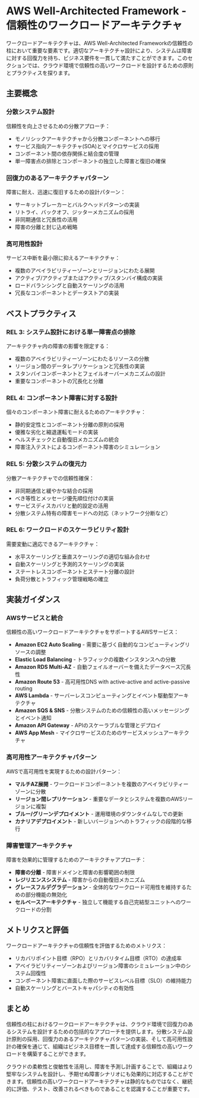 # AWS Well-Architected Framework - 信頼性のワークロードアーキテクチャ

ワークロードアーキテクチャは、AWS Well-Architected Frameworkの信頼性の柱において重要な要素です。適切なアーキテクチャ設計により、システムは障害に対する回復力を持ち、ビジネス要件を一貫して満たすことができます。このセクションでは、クラウド環境で信頼性の高いワークロードを設計するための原則とプラクティスを探ります。

## 主要概念

### 分散システム設計

信頼性を向上させるための分散アプローチ：

- モノリシックアーキテクチャから分散コンポーネントへの移行
- サービス指向アーキテクチャ(SOA)とマイクロサービスの採用
- コンポーネント間の依存関係と結合度の管理
- 単一障害点の排除とコンポーネントの独立した障害と復旧の確保

### 回復力のあるアーキテクチャパターン

障害に耐え、迅速に復旧するための設計パターン：

- サーキットブレーカーとバルクヘッドパターンの実装
- リトライ、バックオフ、ジッターメカニズムの採用
- 非同期通信と冗長性の活用
- 障害の分離と封じ込め戦略

### 高可用性設計

サービス中断を最小限に抑えるアーキテクチャ：

- 複数のアベイラビリティーゾーンとリージョンにわたる展開
- アクティブ/アクティブまたはアクティブ/スタンバイ構成の実装
- ロードバランシングと自動スケーリングの活用
- 冗長なコンポーネントとデータストアの実装

## ベストプラクティス

### REL 3: システム設計における単一障害点の排除

アーキテクチャ内の障害の影響を限定する：

- 複数のアベイラビリティーゾーンにわたるリソースの分散
- リージョン間のデータレプリケーションと冗長性の実装
- スタンバイコンポーネントとフェイルオーバーメカニズムの設計
- 重要なコンポーネントの冗長化と分離

### REL 4: コンポーネント障害に対する設計

個々のコンポーネント障害に耐えるためのアーキテクチャ：

- 静的安定性とコンポーネント分離の原則の採用
- 優雅な劣化と縮退運転モードの実装
- ヘルスチェックと自動復旧メカニズムの統合
- 障害注入テストによるコンポーネント障害のシミュレーション

### REL 5: 分散システムの復元力

分散アーキテクチャでの信頼性確保：

- 非同期通信と緩やかな結合の採用
- べき等性とメッセージ優先順位付けの実装
- サービスディスカバリと動的設定の活用
- 分散システム特有の障害モードへの対応（ネットワーク分断など）

### REL 6: ワークロードのスケーラビリティ設計

需要変動に適応できるアーキテクチャ：

- 水平スケーリングと垂直スケーリングの適切な組み合わせ
- 自動スケーリングと予測的スケーリングの実装
- ステートレスコンポーネントとステート分離の設計
- 負荷分散とトラフィック管理戦略の確立

## 実装ガイダンス

### AWSサービスと統合

信頼性の高いワークロードアーキテクチャをサポートするAWSサービス：

- **Amazon EC2 Auto Scaling** - 需要に基づく自動的なコンピューティングリソースの調整
- **Elastic Load Balancing** - トラフィックの複数インスタンスへの分散
- **Amazon RDS Multi-AZ** - 自動フェイルオーバーを備えたデータベース冗長性
- **Amazon Route 53** - 高可用性DNS with active-active and active-passive routing
- **AWS Lambda** - サーバーレスコンピューティングとイベント駆動型アーキテクチャ
- **Amazon SQS & SNS** - 分散システムのための信頼性の高いメッセージングとイベント通知
- **Amazon API Gateway** - APIのスケーラブルな管理とデプロイ
- **AWS App Mesh** - マイクロサービスのためのサービスメッシュアーキテクチャ

### 高可用性アーキテクチャパターン

AWSで高可用性を実現するための設計パターン：

- **マルチAZ展開** - ワークロードコンポーネントを複数のアベイラビリティーゾーンに分散
- **リージョン間レプリケーション** - 重要なデータとシステムを複数のAWSリージョンに複製
- **ブルー/グリーンデプロイメント** - 運用環境のダウンタイムなしでの更新
- **カナリアデプロイメント** - 新しいバージョンへのトラフィックの段階的な移行

### 障害管理アーキテクチャ

障害を効果的に管理するためのアーキテクチャアプローチ：

- **障害の分離** - 障害ドメインと障害の影響範囲の制限
- **レジリエンスシステム** - 障害からの自動復旧メカニズム
- **グレースフルデグラデーション** - 全体的なワークロード可用性を維持するための部分機能の無効化
- **セルベースアーキテクチャ** - 独立して機能する自己完結型ユニットへのワークロードの分割

## メトリクスと評価

ワークロードアーキテクチャの信頼性を評価するためのメトリクス：

- リカバリポイント目標（RPO）とリカバリタイム目標（RTO）の達成率
- アベイラビリティーゾーンおよびリージョン障害のシミュレーション中のシステム回復性
- コンポーネント障害に直面した際のサービスレベル目標（SLO）の維持能力
- 自動スケーリングとバーストキャパシティの有効性

## まとめ

信頼性の柱におけるワークロードアーキテクチャは、クラウド環境で回復力のあるシステムを設計するための包括的なアプローチを提供します。分散システム設計原則の採用、回復力のあるアーキテクチャパターンの実装、そして高可用性設計の確保を通じて、組織はビジネス目標を一貫して達成する信頼性の高いワークロードを構築することができます。

クラウドの柔軟性と俊敏性を活用し、障害を予測し計画することで、組織はより堅牢なシステムを設計し、予期せぬ障害シナリオにも効果的に対応することができます。信頼性の高いワークロードアーキテクチャは静的なものではなく、継続的に評価、テスト、改善されるべきものであることを認識することが重要です。